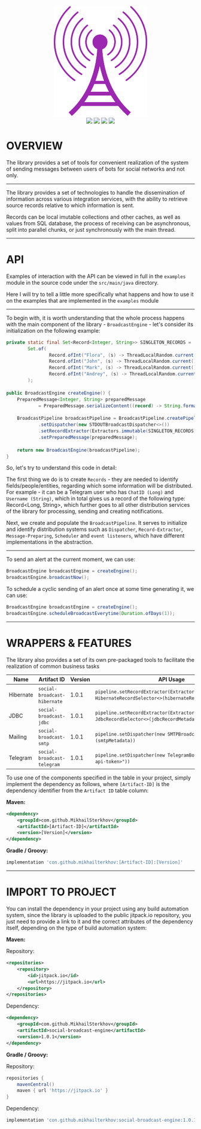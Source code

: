 <div align="center">
  <img src=".assets/broadcast.png" alt="broadcast" width="250"/>
  <br>
  <img src="https://img.shields.io/badge/language-Java-magenta?style=flat" />
  <img src="https://img.shields.io/badge/release-v1.0.1-magenta?style=flat" />
  <img src="https://img.shields.io/badge/repository-jitpack.io-magenta?style=flat" />
  <img src="https://img.shields.io/badge/license-MIT-magenta?style=flat" />
</div>

# OVERVIEW

The library provides a set of tools for convenient realization of 
the system of sending messages between users of bots for social networks 
and not only.

---

The library provides a set of technologies to handle the 
dissemination of information across various integration services, 
with the ability to retrieve source records relative to which 
information is sent.

Records can be local imutable collections and other caches, 
as well as values from SQL database, the process of receiving 
can be asynchronous, split into parallel chunks, or just 
synchronously with the main thread.

---

# API

Examples of interaction with the API can be viewed in full 
in the `examples` module in the source code under the `src/main/java` 
directory.

Here I will try to tell a little more specifically what happens 
and how to use it on the examples that are implemented in the 
`examples` module

---

To begin with, it is worth understanding that the whole process 
happens with the main component of the library - `BroadcastEngine` - 
let's consider its initialization on the following example:

```java
private static final Set<Record<Integer, String>> SINGLETON_RECORDS =
        Set.of(
                Record.ofInt("Flora", (s) -> ThreadLocalRandom.current().nextInt()), 
                Record.ofInt("John", (s) -> ThreadLocalRandom.current().nextInt()), 
                Record.ofInt("Mark", (s) -> ThreadLocalRandom.current().nextInt()), 
                Record.ofInt("Andrey", (s) -> ThreadLocalRandom.current().nextInt())
        );

public BroadcastEngine createEngine() {
    PreparedMessage<Integer, String> preparedMessage
            = PreparedMessage.serializeContent((record) -> String.format("[ID: %s] -> \"Hello world!\"", record.getId()));

    BroadcastPipeline broadcastPipeline = BroadcastPipeline.createPipeline()
            .setDispatcher(new STDOUTBroadcastDispatcher<>())
            .setRecordExtractor(Extractors.immutable(SINGLETON_RECORDS))
            .setPreparedMessage(preparedMessage);
    
    return new BroadcastEngine(broadcastPipeline);
}
```

So, let's try to understand this code in detail:

The first thing we do is to create `Records` - they are needed to 
identify fields/people/entities, regarding which some information will 
be distributed. For example - it can be a Telegram user who 
has `ChatID (Long)` and `Username (String)`, which in total gives us 
a record of the following type: Record<Long, String>, which further 
goes to all other distribution services of the library for processing, 
sending and creating notifications.

Next, we create and populate the `BroadcastPipeline`. It serves to 
initialize and identify distribution systems such as `Dispatcher`, 
`Record-Extractor`, `Message-Preparing`, `Scheduler` and `event listeners`, 
which have different implementations in the abstraction.

---

To send an alert at the current moment, we can use:

```java
BroadcastEngine broadcastEngine = createEngine();
broadcastEngine.broadcastNow();
```

To schedule a cyclic sending of an alert once at some 
time generating it, we can use:

```java
BroadcastEngine broadcastEngine = createEngine();
broadcastEngine.scheduleBroadcastEverytime(Duration.ofDays(1));
```

---

# WRAPPERS & FEATURES

The library also provides a set of its own pre-packaged tools 
to facilitate the realization of common business tasks

| Name      | Artifact ID                  | Version | API Usage                                                                                                        |
|-----------|------------------------------|---------|------------------------------------------------------------------------------------------------------------------|
| Hibernate | `social-broadcast-hibernate` | 1.0.1   | `pipeline.setRecordExtractor(Extractors.chunkyParallel(new HibernateRecordSelector<>(hibernateRecordMetadata)))` |
| JDBC      | `social-broadcast-jdbc`      | 1.0.1   | `pipeline.setRecordExtractor(Extractors.chunkyParallel(new JdbcRecordSelector<>(jdbcRecordMetadata)))`           |
| Mailing   | `social-broadcast-smtp`      | 1.0.1   | `pipeline.setDispatcher(new SMTPBroadcastDispatcher<>(smtpMetadata))`                                            |
| Telegram  | `social-broadcast-telegram`  | 1.0.1   | `pipeline.setDispatcher(new TelegramBotDispatcher<>("<bot-api-token>"))`                                         |

To use one of the components specified in the table in your project, 
simply implement the dependency as follows, where `[Artifact-ID]` 
is the dependency identifier from the `Artifact ID` table column:

**Maven:**

```xml
<dependency>
    <groupId>com.github.MikhailSterkhov</groupId>
    <artifactId>[Artifact-ID]</artifactId>
    <version>[Version]</version>
</dependency>
```

**Gradle / Groovy:**

```groovy
implementation 'con.github.mikhailterkhov:[Artifact-ID]:[Version]'
```

---

# IMPORT TO PROJECT

You can install the dependency in your project using any build automation system, 
since the library is uploaded to the public jitpack.io repository, 
you just need to provide a link to it and the correct attributes 
of the dependency itself, depending on the type of build automation system:

**Maven:**

Repository:

```xml
<repositories>
    <repository>
        <id>jitpack.io</id>
        <url>https://jitpack.io</url>
    </repository>
</repositories>
```

Dependency:

```xml
<dependency>
    <groupId>com.github.MikhailSterkhov</groupId>
    <artifactId>social-broadcast-engine</artifactId>
    <version>1.0.1</version>
</dependency>
```

**Gradle / Groovy:**

Repository:

```groovy
repositories {
    mavenCentral()
    maven { url 'https://jitpack.io' }
}
```

Dependency:

```groovy
implementation 'con.github.mikhailterkhov:social-broadcast-engine:1.0.1'
```
